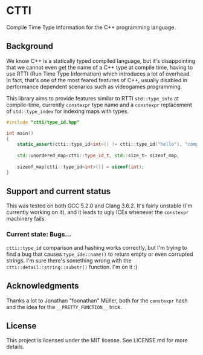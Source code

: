 # CTTI

Compile Time Type Information for the C++ programming language.

## Background

We know C++ is a statically typed compiled language, but it's disappointing that we cannot even get
the name of a C++ type at compile time, having to use RTTI (Run Time Type Information) which introduces
a lot of overhead. In fact, that's one of the most feared features of C++, usually disabled in performance dependent
scenarios such as videogames programming. 

This library aims to provide features similar to RTTI `std::type_info` at compile-time, currently `constexpr` type name and 
a `constexpr` replacement of `std::type_index` for indexing maps with types.

``` cpp
#include "ctti/type_id.hpp"

int main()
{
    static_assert(ctti::type_id<int>() != ctti::type_id("hello"), "compile-time type-id comparison");
    
    std::unordered_map<ctti::type_id_t, std::size_t> sizeof_map;
    
    sizeof_map[ctti::type_id<int>()] = sizeof(int);
}
```

## Support and current status

This was tested on both GCC 5.2.0 and Clang 3.6.2. It's fairly unstable (I'm currently working on it), and it leads 
to ugly ICEs whenever the `constexpr` machinery fails. 

### Current state: Bugs...

`ctti::type_id` comparison and hashing works correctly, but I'm trying to find a bug that 
causes `type_ide::name()` to return empty or even corrupted strings. I'm sure there's something wrong with the
`ctti::detail::string::substr()` function. I'm on it :)

## Acknowledgments 

Thanks a lot to Jonathan "foonathan" Müller, both for the `constexpr` hash and the idea for the `__PRETTY_FUNCTION__` trick.

## License

This project is licensed under the MIT license. See LICENSE.md for more details.